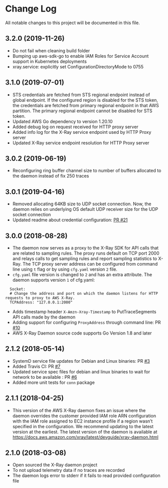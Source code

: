 # Change Log
All notable changes to this project will be documented in this file.

## 3.2.0 (2019-11-26)
- Do not fail when cleaning build folder
- Bumping up aws-sdk-go to enable IAM Roles for Service Account support in Kubernetes deployments
- xray.service: explicitly set ConfigurationDirectoryMode to 0755

## 3.1.0 (2019-07-01)
- STS credentials are fetched from STS regional endpoint instead of global endpoint. If the configured region is disabled for the STS token, the credentials are 
fetched from primary regional endpoint in that AWS partition. The primary regional endpoint cannot be disabled for STS token.
- Updated AWS Go dependency to version 1.20.10
- Added debug log on request received for HTTP proxy server
- Added info log for the X-Ray service endpoint used by HTTP Proxy server
- Updated X-Ray service endpoint resolution for HTTP Proxy server

## 3.0.2 (2019-06-19)
- Reconfiguring ring buffer channel size to number of buffers allocated to the daemon instead of fix 250 traces

## 3.0.1 (2019-04-16)
- Removed allocating 64KB size to UDP socket connection. Now, the daemon relies on underlying OS default UDP receiver size for the UDP socket connection
- Updated readme about credential configuration: [PR #21](https://github.com/aws/aws-xray-daemon/pull/21)

## 3.0.0 (2018-08-28)
- The daemon now serves as a proxy to the X-Ray SDK for API calls that are related to sampling rules. The proxy runs default on TCP port 2000 and relays calls to get sampling rules and report sampling statistics to X-Ray. The TCP proxy server address can be configured from command line using `t` flag or by using `cfg.yaml` version `2` file.
- `cfg.yaml` file version is changed to `2` and has an extra attribute. The daemon supports version `1` of cfg.yaml:

```
  Socket:
  # Change the address and port on which the daemon listens for HTTP requests to proxy to AWS X-Ray.
  TCPAddress: "127.0.0.1:2000"
```
- Adds timestamp header `X-Amzn-Xray-Timestamp` to PutTraceSegments API calls made by the daemon
- Adding support for configuring `ProxyAddress` through command line: PR [#10](https://github.com/aws/aws-xray-daemon/pull/10)
- AWS X-Ray Daemon source code supports Go Version 1.8 and later


## 2.1.2 (2018-05-14)
- SystemD service file updates for Debian and Linux binaries: PR [#3](https://github.com/aws/aws-xray-daemon/pull/3)
- Added Travis CI: PR [#7](https://github.com/aws/aws-xray-daemon/pull/7)
- Updated service spec files for debian and linux binaries to wait for network to be available : PR [#6](https://github.com/aws/aws-xray-daemon/pull/6)
- Added more unit tests for `conn` package

## 2.1.1 (2018-04-25)
- This version of the AWS X-Ray daemon fixes an issue
where the daemon overrides the customer provided IAM role ARN configuration with the IAM role assigned to EC2 instance profile if a region wasn’t specified in the configuration. We recommend updating to the latest version at the earliest. The latest version of the daemon is available at https://docs.aws.amazon.com/xray/latest/devguide/xray-daemon.html

## 2.1.0 (2018-03-08)
- Open sourced the X-Ray daemon project
- To not upload telemetry data if no traces are recorded
- The daemon logs error to stderr if it fails to read provided configuration file
